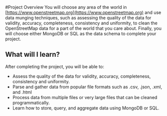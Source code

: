#Project Overview
You will choose any area of the world in [https://www.openstreetmap.org](https://www.openstreetmap.org) and use data munging techniques, 
such as assessing the quality of the data for validity, accuracy, completeness, consistency and uniformity, 
to clean the OpenStreetMap data for a part of the world that you care about. Finally, you will choose either 
MongoDB or SQL as the data schema to complete your project.

## What will I learn?
After completing the project, you will be able to:

- Assess the quality of the data for validity, accuracy, completeness, consistency and uniformity.
- Parse and gather data from popular file formats such as .csv, .json, .xml, and .html
- Process data from multiple files or very large files that can be cleaned programmatically.
- Learn how to store, query, and aggregate data using MongoDB or SQL.
